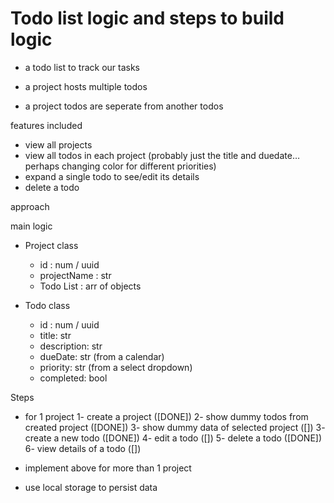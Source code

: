 # Todo list logic and steps to build logic

- a todo list to track our tasks

- a project hosts multiple todos
- a project todos are seperate from another todos

features included

- view all projects
- view all todos in each project (probably just the title and duedate… perhaps changing color for different priorities)
- expand a single todo to see/edit its details
- delete a todo

approach

main logic

- Project class

  - id : num / uuid
  - projectName : str
  - Todo List : arr of objects

- Todo class
  - id : num / uuid
  - title: str
  - description: str
  - dueDate: str (from a calendar)
  - priority: str (from a select dropdown)
  - completed: bool

Steps

- for 1 project
  1- create a project ([DONE])
  2- show dummy todos from created project ([DONE])
  3- show dummy data of selected project ([])
  3- create a new todo ([DONE])
  4- edit a todo ([])
  5- delete a todo ([DONE])
  6- view details of a todo ([])

- implement above for more than 1 project
- use local storage to persist data
